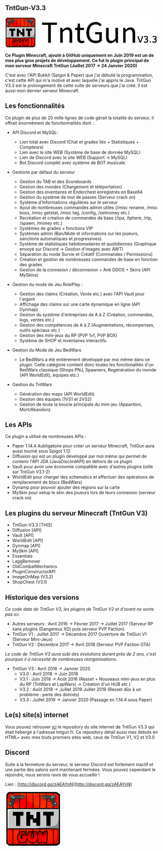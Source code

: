 ## TntGun-V3.3

![](https://raw.githubusercontent.com/ClementGre/TntGun-V3.3/master/TntGun-blacklogo.png)

**Ce Plugin Minecraft, ajouté à GitHub uniquement en Juin 2019 est un de mes plus gros projets de développement. Ce fut le plugin principal de mon serveur Minecraft TntGun (Juillet 2017 -> 24 Janvier 2020)**

C'est avec l'API Bukkit (Spigot & Paper) que j'ai débuté la programmation, c'est cette API qui m'a motivé et avec laquelle j'ai appris le Java. TntGun V3.3 est le prolongement de cette suite de serveurs que j'ai créé. Il est aussi mon dernier serveur Minecraft.

## Les fonctionnalités

Ce plugin de plus de 20 mille lignes de code gérait la totalité du serveur, il offrait énormément de fonctionnalités dont :

- API Discord et MySQL:
  - Lien total avec Discord (Chat et grades liés + Statistiques + Compteurs)
  - Lien avec le site WEB (Système de base de donnée MySQL)
  - Lien de Discord avec le site WEB (Support -> MySQL)
  - Bot Discord complet avec système de BOT musicale.
  
- Gestions par défaut du serveur
  - Gestion du TAB et des Scoreboards
  - Gestion des mondes (Chargement et téléportation)
  - Gestion des inventaires et Enderchest enregistrés en Base64
  - Gestion du système de mot de passes (Serveur crack on)
  - Système d'Informations régulières sur le serveur
  - Ajout de nombreuses commandes admin utiles (/misc rename, /misc boss, /misc getstat, /misc tag, /config, /setmoney etc.)
  - Recréation et création de commandes de base (/tpa, /tphere, /rtp, /spawn, /money etc.)
  - Systèmes de grades + fonctions VIP
  - Systèmes admin (Ban/Mute et informations sur les joueurs, sanctions automatiques et progressives).
  - Système de statistiques hebdomadaires et quotidiennes (Graphique envoyé sur Discord -> Gestion d'images avec AWT)
  - Séparation du mode Survie et Créatif (Commandes / Permissions)
  - Création et gestion de nombreuses commandes de base en fonction des grades
  - Gestion de la connexion / déconnexion + Anti DDOS + Skins (API MySkins)
  
- Gestion du mode de Jeu RolePlay :
  - Gestion des claims (Création, Vente etc.) avec l'API Vault pour l'argent
  - Affichage des claims sur une carte dynamique en ligne (API Dynmap)
  - Gestion du système d'entreprises de A à Z (Création, commandes, logs, ventes etc.)
  - Gestion des compétences de A à Z (Augmentations, récompenses, outils spéciaux etc.)
  - Gestion des mini-jeux du RP (PVP 1v1, PVP BOX)
  - Système de SHOP et inventaires interactifs.
  
- Gestion du Mode de Jeu BedWars
  - Le BedWars a été entièrement développé par moi même dans ce plugin. Cette catégorie contient donc toutes les fonctionalités d'un BedWars classique (Shops PNJ, Spawners, Regénération du monde (API WorldEdit), équipes etc.)

- Gestion du TntWars
  - Génération des maps (API WorldEdit)
  - Gestion des équipes (1VS1 et 2VS2)
  - Gestion de toute la boucle principale du mini-jeu (Apparition, Mort/Abandon).

## Les APIs

Ce plugin a utilisé de nombreuses APIs :
- Paper 1.14.4 Aubligatoire pour créer un serveur Minecraft, TntGun aura aussi tourné sous Spigot 1.12
- Diffusion qui est un plugin développé par moi même qui permet de contenir l'API JDA (JavaDiscordAPI) en dehors de ce plugin
- Vault pour avoir une économie compatible avec d'autres plugins (utile sur TntGun V3.1-2)
- WorldEdit pour charger des schematics et effectuer des opérations de remplacement de blocs (BedWars)
- Dynamp pour pouvoir ajouter des régions sur la carte
- MySkin pour setup le skin des joueurs lors de leurs connexion (serveur crack on)
 
 ## Les plugins du serveur Minecraft (TntGun V3)
 
- TntGun-V3.3 [THIS]
- Diffusion [API]
- Vault [API]
- WorldEdit [API]
- Dynmap [API]
- MySkin [API]
- Essentials
- LaggRemover
- OldCombatMechanics
- PluginConstructorAPI
- ImageOnMap (V3.2)
- ShopChest (V3.1)
 
## Historique des versions
 
 *Ce code date de TntGun V3, les plugins de TntGun V2 et d'avant ne sonts pas ici.*
 
- Autres serveurs : Avril 2016 -> Février 2017 -> Juillet 2017 (Serveur RP sans plugins (Dangereux XD) puis serveur PVP Faction)
- TntGun V1 : Juillet 2017 -> Décembre 2017 Ouverture de TntGun V1 (Serveur Mini-Jeux)
- TntGun V2 : Décembre 2017 -> Avril 2018 (Serveur PVP Faction GTA)

*Le code de TntGun V3 aura subi des évolutions durant près de 2 ans, c'est pourquoi il a nécessité de nombreuses réorganisations.*

- TntGun V3 : Avril 2018 -> Janvier 2020
  - V3.0 : Avril 2018 -> Juin 2018
  - V3.1 : Juin 2018 -> Août 2018 (Resset + Nouveaux mini-jeux en plus du RP (TntWars et LapWars) -> Création d'un HUB etc.)
  - V3.2 : Août 2018 -> Juillet 2019 Juillet 2019 (Resset dûs à un problème : perte des donnés)
  - V3.3 : Juillet 2019 -> Janvier 2020 (Passage en 1.14.4 sous Paper)
  
## Le(s) site(s) internet

Vous pouvez retrouver [ici](https://github.com/ClementGre/TntGun-V3.3-Website) le repository du site internet de TntGun V3.3 qui était hébergé à l'adresse tntgun.fr. Ce repository détail aussi mes debuts en HTML+ avec mes touts premiers sites web, ceux de TntGun V1, V2 et V3.0
 
## Discord
 
Suite à la fermeture du serveur, le serveur Discord est fortement inactif et une partie des salons sont maintenant fermées.
Vous pouvez cependant le rejoindre, nous serons ravis de vous accueillir !

Lien : [http://discord.gg/zAEAYnN](http://discord.gg/zAEAYnN)

![](https://raw.githubusercontent.com/ClementGre/TntGun-V3.3/master/TntGun-icon.png)

